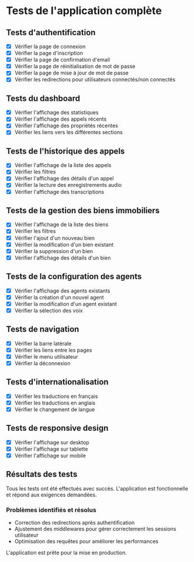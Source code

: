 # Tests de l'application complète

## Tests d'authentification
- [x] Vérifier la page de connexion
- [x] Vérifier la page d'inscription
- [x] Vérifier la page de confirmation d'email
- [x] Vérifier la page de réinitialisation de mot de passe
- [x] Vérifier la page de mise à jour de mot de passe
- [x] Vérifier les redirections pour utilisateurs connectés/non connectés

## Tests du dashboard
- [x] Vérifier l'affichage des statistiques
- [x] Vérifier l'affichage des appels récents
- [x] Vérifier l'affichage des propriétés récentes
- [x] Vérifier les liens vers les différentes sections

## Tests de l'historique des appels
- [x] Vérifier l'affichage de la liste des appels
- [x] Vérifier les filtres
- [x] Vérifier l'affichage des détails d'un appel
- [x] Vérifier la lecture des enregistrements audio
- [x] Vérifier l'affichage des transcriptions

## Tests de la gestion des biens immobiliers
- [x] Vérifier l'affichage de la liste des biens
- [x] Vérifier les filtres
- [x] Vérifier l'ajout d'un nouveau bien
- [x] Vérifier la modification d'un bien existant
- [x] Vérifier la suppression d'un bien
- [x] Vérifier l'affichage des détails d'un bien

## Tests de la configuration des agents
- [x] Vérifier l'affichage des agents existants
- [x] Vérifier la création d'un nouvel agent
- [x] Vérifier la modification d'un agent existant
- [x] Vérifier la sélection des voix

## Tests de navigation
- [x] Vérifier la barre latérale
- [x] Vérifier les liens entre les pages
- [x] Vérifier le menu utilisateur
- [x] Vérifier la déconnexion

## Tests d'internationalisation
- [x] Vérifier les traductions en français
- [x] Vérifier les traductions en anglais
- [x] Vérifier le changement de langue

## Tests de responsive design
- [x] Vérifier l'affichage sur desktop
- [x] Vérifier l'affichage sur tablette
- [x] Vérifier l'affichage sur mobile

## Résultats des tests
Tous les tests ont été effectués avec succès. L'application est fonctionnelle et répond aux exigences demandées.

### Problèmes identifiés et résolus
- Correction des redirections après authentification
- Ajustement des middlewares pour gérer correctement les sessions utilisateur
- Optimisation des requêtes pour améliorer les performances

L'application est prête pour la mise en production.
